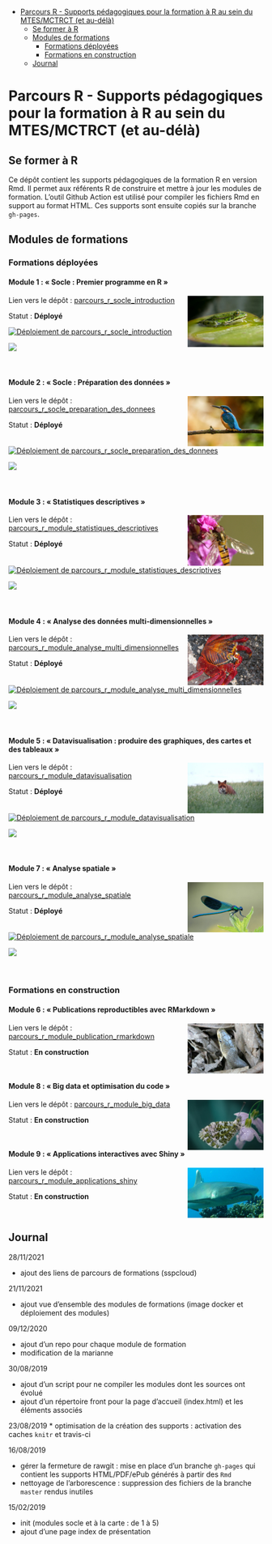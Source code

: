 
  - [Parcours R - Supports pédagogiques pour la formation à R au sein du
    MTES/MCTRCT (et
    au-délà)](#parcours-r---supports-pédagogiques-pour-la-formation-à-r-au-sein-du-mtesmctrct-et-au-délà)
      - [Se former à R](#se-former-à-r)
      - [Modules de formations](#modules-de-formations)
          - [Formations déployées](#formations-déployées)
          - [Formations en construction](#formations-en-construction)
      - [Journal](#journal)

<!-- README.md est généré à partir du README.Rmd. Merci d'éditer ce fichier -->

# Parcours R - Supports pédagogiques pour la formation à R au sein du MTES/MCTRCT (et au-délà)

<!-- badges: start -->

<!-- badges: end -->

## Se former à R

Ce dépôt contient les supports pédagogiques de la formation R en version
Rmd. Il permet aux référents R de construire et mettre à jour les
modules de formation. L’outil Github Action est utilisé pour compiler
les fichiers Rmd en support au format HTML. Ces supports sont ensuite
copiés sur la branche `gh-pages`.

## Modules de formations

### Formations déployées

#### Module 1 : « Socle : Premier programme en R »

<img src="docs/assets/images/grenouille.jpg" alt="grenouille.jpg" align="right" style="width:150px;"/>

Lien vers le dépôt :
[parcours\_r\_socle\_introduction](https://github.com/MTES-MCT/parcours_r_socle_introduction)

Statut : **Déployé**

[![Déploiement de
parcours\_r\_socle\_introduction](https://github.com/MTES-MCT/parcours_r_socle_introduction/actions/workflows/rstudio-image-build.yml/badge.svg)](https://github.com/MTES-MCT/parcours_r_socle_introduction/actions/workflows/rstudio-image-build.yml)

[![](https://img.shields.io/badge/SSPCloud-ParcoursR_M1-blue)](https://datalab.sspcloud.fr/launcher/inseefrlab-helm-charts-datascience/rstudio?autoLaunch=true&onyxia.friendlyName=«ParcoursR_M1»&service.image.custom.enabled=true&service.image.custom.version=«ghcr.io%2Fmtes-mct%2Fparcours_r_socle_introduction-4.0.4»&security.allowlist.enabled=false&init.personalInit=«https%3A%2F%2Fraw.githubusercontent.com%2FMTES-MCT%2Fparcours-r%2Fmaster%2Finit_scripts%2Fformation%2Finit_script_formation.sh»)

 

#### Module 2 : « Socle : Préparation des données »

<img src="docs/assets/images/martin.jpg" alt="martin.jpg" align="right" style="width:150px;"/>

Lien vers le dépôt :
[parcours\_r\_socle\_preparation\_des\_donnees](https://github.com/MTES-MCT/parcours_r_socle_preparation_des_donnees)

Statut : **Déployé**

[![Déploiement de
parcours\_r\_socle\_preparation\_des\_donnees](https://github.com/MTES-MCT/parcours_r_socle_preparation_des_donnees/actions/workflows/rstudio-image-build.yml/badge.svg)](https://github.com/MTES-MCT/parcours_r_socle_preparation_des_donnees/actions/workflows/rstudio-image-build.yml)

[![](https://img.shields.io/badge/SSPCloud-ParcoursR_M2-blue)](https://datalab.sspcloud.fr/launcher/inseefrlab-helm-charts-datascience/rstudio?autoLaunch=true&onyxia.friendlyName=«ParcoursR_M2»&service.image.custom.enabled=true&service.image.custom.version=«ghcr.io%2Fmtes-mct%2Fparcours_r_socle_preparation_des_donnees-4.0.4»&security.allowlist.enabled=false&init.personalInit=«https%3A%2F%2Fraw.githubusercontent.com%2FMTES-MCT%2Fparcours-r%2Fmaster%2Finit_script_formation.sh»)

 

#### Module 3 : « Statistiques descriptives »

<img src="docs/assets/images/pollinisateur.jpg" alt="pollinisateur.jpg" align="right" style="width:150px;"/>

Lien vers le dépôt :
[parcours\_r\_module\_statistiques\_descriptives](https://github.com/MTES-MCT/parcours_r_module_statistiques_descriptives)

Statut : **Déployé**

[![Déploiement de
parcours\_r\_module\_statistiques\_descriptives](https://github.com/MTES-MCT/parcours_r_module_statistiques_descriptives/actions/workflows/rstudio-image-build.yml/badge.svg)](https://github.com/MTES-MCT/parcours_r_module_statistiques_descriptives/actions/workflows/rstudio-image-build.yml)

[![](https://img.shields.io/badge/SSPCloud-ParcoursR_M3-blue)](https://datalab.sspcloud.fr/launcher/inseefrlab-helm-charts-datascience/rstudio?autoLaunch=true&onyxia.friendlyName=«ParcoursR_M3»&service.image.custom.enabled=true&service.image.custom.version=«ghcr.io%2Fmtes-mct%2Fparcours_r_module_statistiques_descriptives-4.0.4»&security.allowlist.enabled=false&init.personalInit=«https%3A%2F%2Fraw.githubusercontent.com%2FMTES-MCT%2Fparcours-r%2Fmaster%2Finit_script_formation.sh»)

 

#### Module 4 : « Analyse des données multi-dimensionnelles »

<img src="docs/assets/images/crabe.jpg" alt="crabe.jpg" align="right" style="width:150px;"/>

Lien vers le dépôt :
[parcours\_r\_module\_analyse\_multi\_dimensionnelles](https://github.com/MTES-MCT/parcours_r_module_analyse_multi_dimensionnelles)

Statut : **Déployé**

[![Déploiement de
parcours\_r\_module\_analyse\_multi\_dimensionnelles](https://github.com/MTES-MCT/parcours_r_module_analyse_multi_dimensionnelles/actions/workflows/rstudio-image-build.yml/badge.svg)](https://github.com/MTES-MCT/parcours_r_module_analyse_multi_dimensionnelles/actions/workflows/rstudio-image-build.yml)

[![](https://img.shields.io/badge/SSPCloud-ParcoursR_M4-blue)](https://datalab.sspcloud.fr/launcher/inseefrlab-helm-charts-datascience/rstudio?autoLaunch=true&onyxia.friendlyName=«ParcoursR_M4»&service.image.custom.enabled=true&service.image.custom.version=«ghcr.io%2Fmtes-mct%2Fparcours_r_module_analyse_multi_dimensionnelles-4.0.4»&security.allowlist.enabled=false&init.personalInit=«https%3A%2F%2Fraw.githubusercontent.com%2FMTES-MCT%2Fparcours-r%2Fmaster%2Finit_script_formation.sh»)

 

#### Module 5 : « Datavisualisation : produire des graphiques, des cartes et des tableaux »

<img src="docs/assets/images/renard.jpg" alt="renard.jpg" align="right" style="width:150px;"/>

Lien vers le dépôt :
[parcours\_r\_module\_datavisualisation](https://github.com/MTES-MCT/parcours_r_module_datavisualisation)

Statut : **Déployé**

[![Déploiement de
parcours\_r\_module\_datavisualisation](https://github.com/MTES-MCT/parcours_r_module_datavisualisation/actions/workflows/rstudio-image-build.yml/badge.svg)](https://github.com/MTES-MCT/parcours_r_module_datavisualisation/actions/workflows/rstudio-image-build.yml)

[![](https://img.shields.io/badge/SSPCloud-ParcoursR_M5-blue)](https://datalab.sspcloud.fr/launcher/inseefrlab-helm-charts-datascience/rstudio?autoLaunch=true&onyxia.friendlyName=«ParcoursR_M5»&service.image.custom.enabled=true&service.image.custom.version=«ghcr.io%2Fmtes-mct%2Fparcours_r_module_datavisualisation-4.0.4»&security.allowlist.enabled=false&init.personalInit=«https%3A%2F%2Fraw.githubusercontent.com%2FMTES-MCT%2Fparcours-r%2Fmaster%2Finit_script_formation.sh»)

 

#### Module 7 : « Analyse spatiale »

<img src="docs/assets/images/odonate.jpg" alt="odonate.jpg" align="right" style="width:150px;"/>

Lien vers le dépôt :
[parcours\_r\_module\_analyse\_spatiale](https://github.com/MTES-MCT/parcours_r_module_analyse_spatiale)

Statut : **Déployé**

[![Déploiement de
parcours\_r\_module\_analyse\_spatiale](https://github.com/MTES-MCT/parcours_r_module_analyse_spatiale/actions/workflows/rstudio-image-build.yml/badge.svg)](https://github.com/MTES-MCT/parcours_r_module_analyse_spatiale/actions/workflows/rstudio-image-build.yml)

[![](https://img.shields.io/badge/SSPCloud-ParcoursR_M7-blue)](https://datalab.sspcloud.fr/launcher/inseefrlab-helm-charts-datascience/rstudio?autoLaunch=true&onyxia.friendlyName=«ParcoursR_M7»&service.image.custom.enabled=true&service.image.custom.version=«ghcr.io%2Fmtes-mct%2Fparcours_r_module_analyse_spatiale-4.0.4»&security.allowlist.enabled=false&init.personalInit=«https%3A%2F%2Fraw.githubusercontent.com%2FMTES-MCT%2Fparcours-r%2Fmaster%2Finit_script_formation.sh»)

 

### Formations en construction

#### Module 6 : « Publications reproductibles avec RMarkdown »

<img src="docs/assets/images/vipere.jpg" alt="vipere.jpg" align="right" style="width:150px;"/>

Lien vers le dépôt :
[parcours\_r\_module\_publication\_rmarkdown](https://github.com/MTES-MCT/parcours_r_module_publication_rmarkdown)

Statut : **En construction**

 

#### Module 8 : « Big data et optimisation du code »

<img src="docs/assets/images/papillon.jpg" alt="papillon.jpg" align="right" style="width:150px;"/>

Lien vers le dépôt :
[parcours\_r\_module\_big\_data](https://github.com/MTES-MCT/parcours_r_module_big_data)

Statut : **En construction**

 

#### Module 9 : « Applications interactives avec Shiny »

<img src="docs/assets/images/Triaenodon_obesus.jpg" alt="Triaenodon_obesus.jpg" align="right" style="width:150px;"/>

Lien vers le dépôt :
[parcours\_r\_module\_applications\_shiny](https://github.com/MTES-MCT/parcours_r_module_applications_shiny)

Statut : **En construction**

 

## Journal

28/11/2021

  - ajout des liens de parcours de formations (sspcloud)

21/11/2021

  - ajout vue d’ensemble des modules de formations (image docker et
    déploiement des modules)

09/12/2020

  - ajout d’un repo pour chaque module de formation
  - modification de la marianne

30/08/2019

  - ajout d’un script pour ne compiler les modules dont les sources ont
    évolué
  - ajout d’un répertoire front pour la page d’accueil (index.html) et
    les éléments associés

23/08/2019 \* optimisation de la création des supports : activation des
caches `knitr` et travis-ci

16/08/2019

  - gérer la fermeture de rawgit : mise en place d’un branche `gh-pages`
    qui contient les supports HTML/PDF/ePub générés à partir des `Rmd`
  - nettoyage de l’arborescence : suppression des fichiers de la branche
    `master` rendus inutiles

15/02/2019

  - init (modules socle et à la carte : de 1 à 5)
  - ajout d’une page index de présentation

